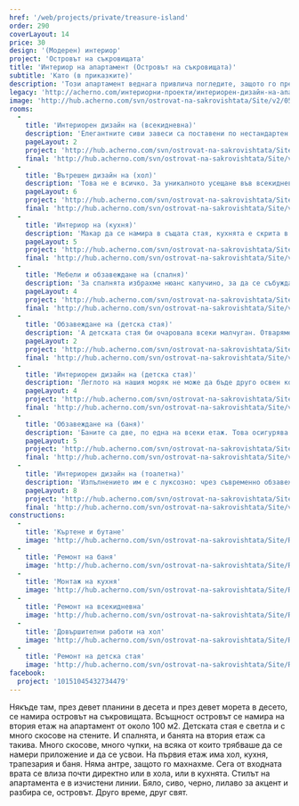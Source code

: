 ```yaml
---
href: '/web/projects/private/treasure-island'
order: 290
coverLayout: 14
price: 30
design: '(Модерен) интериор'
project: 'Островът на съкровищата'
title: 'Интериор на апартамент (Островът на съкровищата)'
subtitle: 'Като (в приказките)'
description: 'Този апартамент веднага привлича погледите, защото го превърнахме в едно шикозно местенце, запазило индивидуалността на обитателите си във всяко едно помещение.'
legacy: 'http://acherno.com/интериорни-проекти/интериорен-дизайн-на-апартаменти/островът-на-съкровищата/интериор.html'
image: 'http://hub.acherno.com/svn/ostrovat-na-sakrovishtata/Site/v2/05_IMG_3192_1v33.jpg'
rooms:
  -
    title: 'Интериорен дизайн на (всекидневна)'
    description: 'Елегантните сиви завеси са поставени по нестандартен начин, така че да се съчетаят с останалите елементи от оригиналното дизайнерско решение, без да скриват красивата гледка, която се открива от френските прозорци. '
    pageLayout: 2
    project: 'http://hub.acherno.com/svn/ostrovat-na-sakrovishtata/Site/3D/01-h_f.jpg'
    final: 'http://hub.acherno.com/svn/ostrovat-na-sakrovishtata/Site/v2/01_IMG_3142_1.jpg'
  -
    title: 'Вътрешен дизайн на (хол)'
    description: 'Това не е всичко. За уникалното усещане във всекидневната заслуга има и красивото стълбище, водещо към горния етаж, допълнено от стикерите, поставени на прилежащата стена. Под него оформихме малко работно пространство, където нашите клиенти могат да отхвърлят някоя задача, за която не е останало време в офиса. А ако решат да се отдадат на заслужена почивка, могат да обърнат поглед към големия телевизор, заобиколен от няколко рафта със снимки на любимите хора.'
    pageLayout: 6
    project: 'http://hub.acherno.com/svn/ostrovat-na-sakrovishtata/Site/3D/02-h_f.jpg'
    final: 'http://hub.acherno.com/svn/ostrovat-na-sakrovishtata/Site/v2/02_IMG_3135.jpg'
  -
    title: 'Интериор на (кухня)'
    description: 'Макар да се намира в същата стая, кухнята е скрита в своеобразна ниша в дъното на помещението. Запазен е същият тон, както и цветовата гама, наложени във всекидневната. Мебелите и уредите са разположени в единия ъгъл и по този начин се оформя достатъчно голямо място за трапезарията. Масата отново е в бял гланц, допълнена от нестандартни столове по поръчка. А за да е максимално комфортно, телевизорът е поставен на отсрещната страна.'
    pageLayout: 5
    project: 'http://hub.acherno.com/svn/ostrovat-na-sakrovishtata/Site/3D/03-h_f.jpg'
    final: 'http://hub.acherno.com/svn/ostrovat-na-sakrovishtata/Site/v2/03_IMG_3238v4.jpg'
  -
    title: 'Мебели и обзавеждане на (спалня)'
    description: 'За спалнята избрахме нюанс капучино, за да се събуждат нашите домакини всяка сутрин ободрени и изпълнени със свежест. Стаята е светла, изпълнена с огледала и с непретенциозно, но модерно обзавеждане. Поставихме нощни лампи с чупещо се рамо за по-голямо удобство, както и етажерка за любимото четиво.'
    pageLayout: 4
    project: 'http://hub.acherno.com/svn/ostrovat-na-sakrovishtata/Site/3D/04-s_f.jpg'
    final: 'http://hub.acherno.com/svn/ostrovat-na-sakrovishtata/Site/v2/04_IMG_3168.jpg'
  -
    title: 'Обзавеждане на (детска стая)'
    description: 'А детската стая би очаровала всеки малчуган. Отваряме вратата и сякаш попадаме в каютата на капитан Хук. Стената е покрита с голяма карта, на която е указано скритото съкровище, от тавана висят въжена стълба и старовремски лампи - фенери.'
    pageLayout: 2
    project: 'http://hub.acherno.com/svn/ostrovat-na-sakrovishtata/Site/3D/05-d_f.jpg'
    final: 'http://hub.acherno.com/svn/ostrovat-na-sakrovishtata/Site/v2/05_IMG_3192_1v33.jpg'
  -
    title: 'Интериорен дизайн на (детска стая)'
    description: 'Леглото на нашия моряк не може да бъде друго освен корабно. Изработихме го по наш дизайн със специфична форма и илюминаторчета отстрани. Вместо гардероб поставихме сандък. Така едновременно последвахме мечтата на едно дете и създадохме предпоставки за много игри и развихряне на фантазията.'
    pageLayout: 4
    project: 'http://hub.acherno.com/svn/ostrovat-na-sakrovishtata/Site/3D/06-d_f.jpg'
    final: 'http://hub.acherno.com/svn/ostrovat-na-sakrovishtata/Site/v2/06_IMG_3197_1-2.jpg'
  -
    title: 'Обзавеждане на (баня)'
    description: 'Баните са две, по една на всеки етаж. Това осигурява нужното удобство и комфорт за домакините и гостите. '
    pageLayout: 5
    project: 'http://hub.acherno.com/svn/ostrovat-na-sakrovishtata/Site/3D/07-b_f.jpg'
    final: 'http://hub.acherno.com/svn/ostrovat-na-sakrovishtata/Site/v2/07_IMG_3208v1.jpg'
  -
    title: 'Интериорен дизайн на (тоалетна)'
    description: 'Изпълнението им е с луксозно: чрез съвременно обзавеждане изпълнихме оригинални решения.'
    pageLayout: 8
    project: 'http://hub.acherno.com/svn/ostrovat-na-sakrovishtata/Site/3D/08-t_f.jpg'
    final: 'http://hub.acherno.com/svn/ostrovat-na-sakrovishtata/Site/v2/08_IMG_3228_2.jpg'
constructions:
  - 
    title: 'Къртене и бутане'
    image: 'http://hub.acherno.com/svn/ostrovat-na-sakrovishtata/Site/Remonti/IMG_2345.JPG'
  - 
    title: 'Ремонт на баня'
    image: 'http://hub.acherno.com/svn/ostrovat-na-sakrovishtata/Site/Remonti/IMG_2076.JPG'
  - 
    title: 'Монтаж на кухня'
    image: 'http://hub.acherno.com/svn/ostrovat-na-sakrovishtata/Site/Remonti/IMG_4512.JPG'
  - 
    title: 'Ремонт на всекидневна'
    image: 'http://hub.acherno.com/svn/ostrovat-na-sakrovishtata/Site/Remonti/IMG_4270.JPG'
  - 
    title: 'Довършителни работи на хол'
    image: 'http://hub.acherno.com/svn/ostrovat-na-sakrovishtata/Site/Remonti/IMG_2987.JPG'
  - 
    title: 'Ремонт на детска стая'
    image: 'http://hub.acherno.com/svn/ostrovat-na-sakrovishtata/Site/Remonti/IMG_3511.JPG'
facebook:
  project: '10151045432734479'
---
```

Някъде там, през девет планини в десета и през девет морета в десето, се намира островът на съкровищата. Всъщност островът се намира на втория етаж на апартамент от около 100 м2. Детската стая е светла и с много скосове на стените. И спалнята, и банята на втория етаж са такива. Много скосове, много чупки, на всяка от които трябваше да се намери приложение и да се усвои. На първия етаж има хол, кухня, трапезария и баня. Няма антре, защото го махнахме. Сега от входната врата се влиза почти директно или в хола, или в кухнята. Стилът на апартамента е в изчистени линии. Бяло, сиво, черно, лилаво за акцент и разбира се, островът. Друго време, друг свят.
